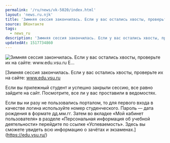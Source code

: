 ```yaml
---
permalink: '/ru/news/vk-5020/index.html'
layout: 'news.ru.njk'
title: 'Зимняя сессия закончилась. Если у вас остались хвосты, проверьте их на сайте: www.edu.vsu.ru  Е…'
source: ВКонтакте
tags:
  - news_ru
description: 'Зимняя сессия закончилась. Если у вас остались хвосты, проверьте их на сайте: www.edu.vsu.ru  Е…'
updatedAt: 1517734860
---
```

![Зимняя сессия закончилась. Если у вас остались хвосты, проверьте их на сайте: www.edu.vsu.ru  Е…](https://sun9-9.userapi.com/c639328/v639328775/60d7b/nDhLn_ka74U.jpg)

[Зимняя сессия закончилась. Если у вас остались хвосты, проверьте их на сайте: www.edu.vsu.ru

Если вы прилежный студент и успешно закрыли сессию, все равно зайдите на сайт. Посмотрите, все ли у вас проставили в ведомостях.

Если вы ни разу не пользовались порталом, то для первого входа в качестве логина используйте номер студенческого. Пароль — дата рождения в формате дд.мм.гг. Затем во вкладке «Мой кабинет пользователя» в разделе «Персональная информация об учебной деятельности» перейдите по ссылке «Успеваемость». Здесь вы сможете увидеть всю информацию о зачётах и экзаменах.](https://edu.vsu.ru/)
